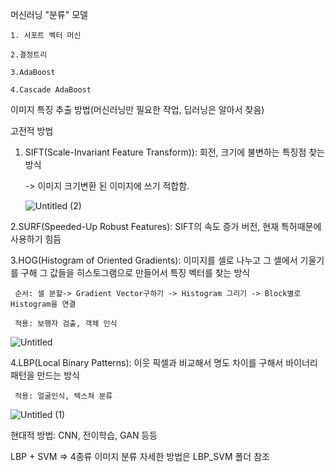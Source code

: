 머신러닝 "분류" 모델

    1. 서포트 벡터 머신

    2.결정트리

    3.AdaBoost

    4.Cascade AdaBoost

이미지 특징 추출 방법(머신러닝만 필요한 작업, 딥러닝은 알아서 찾음)

고전적 방법

1. SIFT(Scale-Invariant Feature Transform)): 회전, 크기에 불변하는 특징점 찾는 방식

     -> 이미지 크기변환 된 이미지에 쓰기 적합함.
    
    ![Untitled (2)](https://github.com/Copy-Fox/Study/assets/154932134/6121fa5c-cc6b-4268-95d5-3cea3a91e99f)

 2.SURF(Speeded-Up Robust Features): SIFT의 속도 증가 버전, 현재 특허때문에 사용하기 힘듬

 3.HOG(Histogram of Oriented Gradients): 이미지를 셀로 나누고 그 셀에서 기울기를 구해 그 값들을 히스토그램으로 만들어서 특징 벡터를 찾는 방식
 
     순서: 셀 분할-> Gradient Vector구하기 -> Histogram 그리기 -> Block별로 Histogram을 연결

     적용: 보행자 검출, 객체 인식
 
   ![Untitled](https://github.com/Copy-Fox/Study/assets/154932134/daea4821-7aee-4468-a070-935c266a611c)

 4.LBP(Local Binary Patterns): 이웃 픽셀과 비교해서 명도 차이를 구해서 바이너리 패턴을 만드는 방식

     적용: 얼굴인식, 텍스쳐 분류

   ![Untitled (1)](https://github.com/Copy-Fox/Study/assets/154932134/9e049b8d-0e4c-4049-b160-6b83ca52bbe0)


현대적 방법: CNN, 전이학습, GAN 등등

LBP + SVM => 4종류 이미지 분류
자세한 방법은 LBP_SVM 폴더 참조
